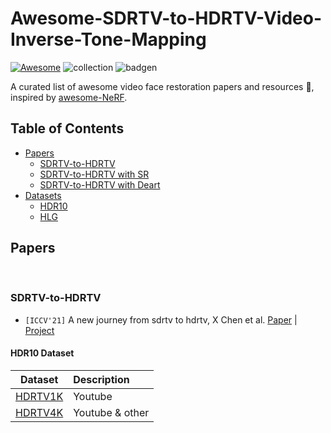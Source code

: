# Awesome-SDRTV-to-HDRTV-Video-Inverse-Tone-Mapping

[![Awesome](https://cdn.rawgit.com/sindresorhus/awesome/d7305f38d29fed78fa85652e3a63e154dd8e8829/media/badge.svg)](https://github.com/sindresorhus/awesome) ![collection](https://img.shields.io/badge/Collection-Keep%20Updating-green) ![badgen](https://api.infinitescript.com/badgen/count?name=hzxie/badgen&ltext=%20Visitors)


A curated list of awesome video face restoration  papers and resources :whale:, inspired by [awesome-NeRF](https://github.com/yenchenlin/awesome-NeRF). 



## Table of Contents

- [Papers](#papers)
  - [SDRTV-to-HDRTV](#sdrtv-to-hdrtv)
  - [SDRTV-to-HDRTV with SR](#sdrtv-to-hdrtv-with-sr)
  - [SDRTV-to-HDRTV with Deart](#sdrtv-to-hdrtv-with-deart)
- [Datasets](#datasets)
    - [HDR10](#hdr10-dataset)
    - [HLG](#hlg-dataset)



## Papers



&nbsp;

### SDRTV-to-HDRTV

- `[ICCV'21]` A new journey from sdrtv to hdrtv, X Chen et al. [Paper]([https://arxiv.org/abs/2205.03409](https://openaccess.thecvf.com/content/ICCV2021/html/Chen_A_New_Journey_From_SDRTV_to_HDRTV_ICCV_2021_paper.html)) | [Project]([https://liangbinxie.github.io/projects/vfhq/](https://github.com/chxy95/HDRTVNet)) 




#### HDR10 Dataset
| Dataset | Description |
| :---: | :----------    |
| [HDRTV1K](https://github.com/tcwang0509/TalkingHead-1KH)  |  Youtube |
| [HDRTV4K](https://liangbinxie.github.io/projects/vfhq)  | Youtube & other |
